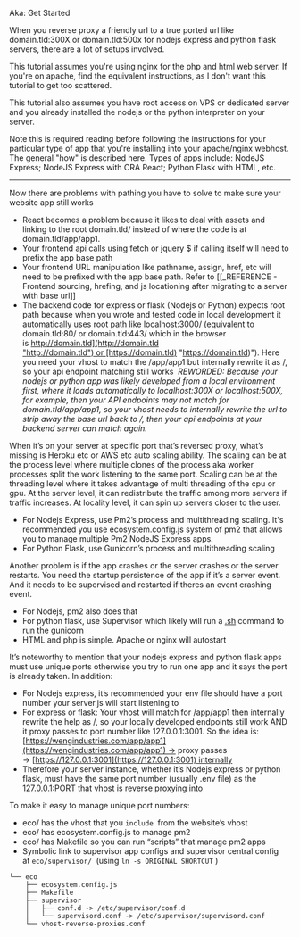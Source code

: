 Aka: Get Started

When you reverse proxy a friendly url to a true ported url like domain.tld:300X or domain.tld:500x for nodejs express and python flask servers, there are a lot of setups involved.

This tutorial assumes you're using nginx for the php and html web server. If you're on apache, find the equivalent instructions, as I don't want this tutorial to get too scattered.

This tutorial also assumes you have root access on VPS or dedicated server and you already installed the nodejs or the python interpreter on your server.

Note this is required reading before following the instructions for your particular type of app that you're installing into your apache/nginx webhost. The general "how" is described here. Types of apps include: NodeJS Express; NodeJS Express with CRA React; Python Flask with HTML, etc.

---

Now there are problems with pathing you have to solve to make sure your website app still works

- React becomes a problem because it likes to deal with assets and linking to the root domain.tld/ instead of where the code is at domain.tld/app/app1.
- Your frontend api calls using fetch or jquery $ if calling itself will need to prefix the app base path
- Your frontend URL manipulation like pathname, assign, href, etc will need to be prefixed with the app base path. Refer to [[_REFERENCE - Frontend sourcing, hrefing, and js locationing after migrating to a server with base url]]
- The backend code for express or flask (Nodejs or Python) expects root path because when you wrote and tested code in local development it automatically uses root path like localhost:3000/ (equivalent to domain.tld:80/ or domain.tld:443/ which in the browser is [http://domain.tld](http://domain.tld "http://domain.tld") or [https://domain.tld)](https://domain.tld) "https://domain.tld)"). Here you need your vhost to match the /app/app1 but internally rewrite it as /, so your api endpoint matching still works 
  _REWORDED: Because your nodejs or python app was likely developed from a local environment first, where it loads automatically to localhost:300X or localhost:500X, for example, then your API endpoints may not match for domain.tld/app/app1, so your vhost needs to internally rewrite the url to strip away the base url back to /, then your api endpoints at your backend server can match again._

When it’s on your server at specific port that’s reversed proxy, what’s missing is Heroku etc or AWS etc auto scaling ability. The scaling can be at the process level where multiple clones of the process aka worker processes split the work listening to the same port. Scaling can be at the threading level where it takes advantage of multi threading of the cpu or gpu. At the server level, it can redistribute the traffic among more servers if traffic increases. At locality level, it can spin up servers closer to the user. 
- For Nodejs Express, use Pm2’s process and multithreading scaling. It's recommended you use ecosystem.config.js system of pm2 that allows you to manage multiple Pm2 NodeJS Express apps.
- For Python Flask, use Gunicorn’s process and multithreading scaling

Another problem is if the app crashes or the server crashes or the server restarts. You need the startup persistence of the app if it’s a server event. And it needs to be supervised and restarted if theres an event crashing event.
- For Nodejs, pm2 also does that
- For python flask, use Supervisor which likely will run a [.sh](https://.sh "https://.sh") command to run the gunicorn
- HTML and php is simple. Apache or nginx will autostart

It’s noteworthy to mention that your nodejs express and python flask apps must use unique ports otherwise you try to run one app and it says the port is already taken. In addition:
- For Nodejs express, it’s recommended your env file should have a port number your server.js will start listening to
- For express or flask: Your vhost will match for /app/app1 then internally rewrite the help as /, so your locally developed endpoints still work AND it proxy passes to port number like 127.0.0.1:3001. So the idea is: [https://wengindustries.com/app/app1](https://wengindustries.com/app/app1) → proxy passes → [https://127.0.0.1:3001](https://127.0.0.1:3001) internally
- Therefore your server instance, whether it’s Nodejs express or python flask, must have the same port number (usually .env file) as the 127.0.0.1:PORT that vhost is reverse proxying into


To make it easy to manage unique port numbers:
- eco/ has the vhost that you `include`  from the website’s vhost
- eco/ has ecosystem.config.js to manage pm2
- eco/ has Makefile so you can run “scripts” that manage pm2 apps
- Symbolic link to supervisor app configs and supervisor central config at `eco/supervisor/`  (using `ln -s ORIGINAL SHORTCUT` )
```
└── eco  
    ├── ecosystem.config.js  
    ├── Makefile  
    ├── supervisor  
    │   ├── conf.d -> /etc/supervisor/conf.d  
    │   └── supervisord.conf -> /etc/supervisor/supervisord.conf  
    └── vhost-reverse-proxies.conf
```